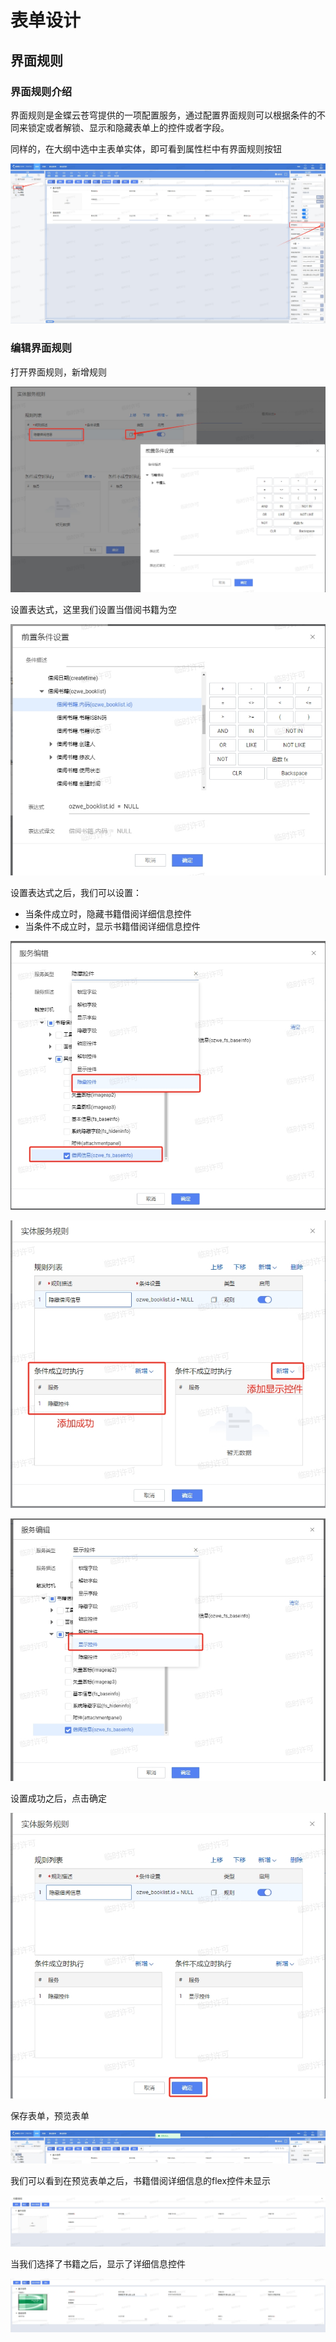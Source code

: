 # 表单设计

## 界面规则

### 界面规则介绍

界面规则是金蝶云苍穹提供的一项配置服务，通过配置界面规则可以根据条件的不同来锁定或者解锁、显示和隐藏表单上的控件或者字段。

同样的，在大纲中选中主表单实体，即可看到属性栏中有界面规则按钮

![1-界面规则位置](.\picture\2-6_picture\1-界面规则位置.png)

### 编辑界面规则

打开界面规则，新增规则

![2-打开界面规则](.\picture\2-6_picture\2-打开界面规则.png)

设置表达式，这里我们设置当借阅书籍为空

![3-设置表达式](.\picture\2-6_picture\3-设置表达式.png)

设置表达式之后，我们可以设置：

* 当条件成立时，隐藏书籍借阅详细信息控件
* 当条件不成立时，显示书籍借阅详细信息控件

![4-隐藏借阅信息控件](.\picture\2-6_picture\4-隐藏借阅信息控件.png)

![5-添加显示控件](.\picture\2-6_picture\5-添加显示控件.png)

![6-选择借阅信息](.\picture\2-6_picture\6-选择借阅信息.png)

设置成功之后，点击确定

![7-确定](.\picture\2-6_picture\7-确定.png)

保存表单，预览表单

![8-保存表单](.\picture\2-6_picture\8-保存表单.png)

我们可以看到在预览表单之后，书籍借阅详细信息的flex控件未显示

![9-控件未显示](.\picture\2-6_picture\9-控件未显示.png)

当我们选择了书籍之后，显示了详细信息控件

![10-选择后显示](.\picture\2-6_picture\10-选择后显示.png)